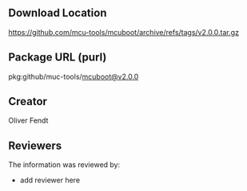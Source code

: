 ## Download Location

https://github.com/mcu-tools/mcuboot/archive/refs/tags/v2.0.0.tar.gz

## Package URL (purl)

pkg:github/muc-tools/mcuboot@v2.0.0

## Creator

Oliver Fendt

## Reviewers

The information was reviewed by:

* add reviewer here
